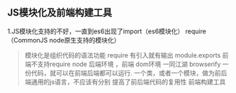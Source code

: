 ## JS模块化及前端构建工具
 1.JS模块化支持的不好，一直到es6出现了import（es6模块化） require（CommonJS node原生支持的模块化）
 >模块化是组织代码的语法功能
 >require 有引入就有输出 module.exports
 >前端不支持require node 后端环境 ，前端 dom环境
 >一同江湖 browserify
 一份代码，就可以在前端后端都可以运行. 一个类，或者一个模块，做为前后端通用的js语言，不应该有分别 提高了前后端代码的复用性
 前端构建工具